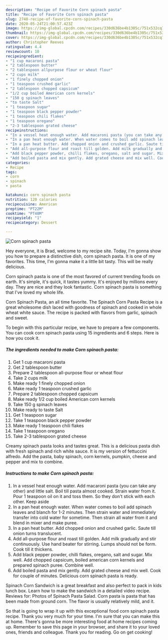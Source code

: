 ```yaml
---
description: "Recipe of Favorite Corn spinach pasta"
title: "Recipe of Favorite Corn spinach pasta"
slug: 2748-recipe-of-favorite-corn-spinach-pasta
date: 2020-05-24T21:00:57.423Z
image: https://img-global.cpcdn.com/recipes/330d636be4b1305c/751x532cq70/corn-spinach-pasta-recipe-main-photo.jpg
thumbnail: https://img-global.cpcdn.com/recipes/330d636be4b1305c/751x532cq70/corn-spinach-pasta-recipe-main-photo.jpg
cover: https://img-global.cpcdn.com/recipes/330d636be4b1305c/751x532cq70/corn-spinach-pasta-recipe-main-photo.jpg
author: Christopher Reeves
ratingvalue: 4.4
reviewcount: 10
recipeingredient:
- "1 cup macaroni pasta"
- "2 tablespoon butter"
- "2 tablespoon allpurpose flour or wheat flour"
- "2 cups milk"
- "1 finely chopped onion"
- "1 teaspoon crushed garlic"
- "2 tablespoon chopped capsicum"
- "1/2 cup boiled American corn kernels"
- "150 g spinach leaves"
- "to taste Salt"
- "1 teaspoon sugar"
- "1 teaspoon black pepper powder"
- "1 teaspoon chili flakes"
- "1 teaspoon oregano"
- "2-3 tablespoon grated cheese"
recipeinstructions:
- "In a vessel heat enough water. Add macaroni pasta (you can take any other) and little salt. Boil till pasta almost cooked. Strain water from it. Pour 1 teaspoon oil on it and toss them. So they don&#39;t stick with each other. Keep aside"
- "In a pan heat enough water. When water comes to boil add spinach leaves and blanch for 1-2 minutes. Then strain water and immediately transfer into cold water for sometime. Then strain all water from it and blend in mixer and make puree."
- "In a pan heat butter. Add chopped onion and crushed garlic. Saute till onion turns translucent."
- "Add all-purpose flour and roast till golden. Add milk gradually and stir continuously. Use hand beater for stirring. Lumps should not be form. Cook till it thickens."
- "Add black pepper powder, chilli flakes, oregano, salt and sugar. Mix well. Add chopped capsicum, boiled american corn kernels and prepared spinach puree. Combine well."
- "Add boiled pasta and mix gently. Add grated cheese and mix well. Cook for couple of minutes. Delicious corn spinach pasta is ready."
categories:
- Recipe
tags:
- corn
- spinach
- pasta

katakunci: corn spinach pasta 
nutrition: 120 calories
recipecuisine: American
preptime: "PT22M"
cooktime: "PT40M"
recipeyield: "1"
recipecategory: Dessert

---
```



![Corn spinach pasta](https://img-global.cpcdn.com/recipes/330d636be4b1305c/751x532cq70/corn-spinach-pasta-recipe-main-photo.jpg)

Hey everyone, it is Brad, welcome to my recipe site. Today, I'm gonna show you how to prepare a distinctive dish, corn spinach pasta. It is one of my favorites. This time, I'm gonna make it a little bit tasty. This will be really delicious.

Corn spinach pasta is one of the most favored of current trending foods on earth. It's simple, it's quick, it tastes yummy. It's enjoyed by millions every day. They are nice and they look fantastic. Corn spinach pasta is something that I've loved my whole life.

Corn Spinach Pasta, an all time favorite. The Spinach Corn Pasta Recipe is a great wholesome dish laced with goodness of spinach and cooked in whole wheat white sauce. The recipe is packed with flavors from garlic, spinach and sweet.


To begin with this particular recipe, we have to prepare a few components. You can cook corn spinach pasta using 15 ingredients and 6 steps. Here is how you cook it.

<!--inarticleads1-->

##### The ingredients needed to make Corn spinach pasta:

1. Get 1 cup macaroni pasta
1. Get 2 tablespoon butter
1. Prepare 2 tablespoon all-purpose flour or wheat flour
1. Take 2 cups milk
1. Make ready 1 finely chopped onion
1. Make ready 1 teaspoon crushed garlic
1. Prepare 2 tablespoon chopped capsicum
1. Make ready 1/2 cup boiled American corn kernels
1. Take 150 g spinach leaves
1. Make ready to taste Salt
1. Get 1 teaspoon sugar
1. Take 1 teaspoon black pepper powder
1. Make ready 1 teaspoon chili flakes
1. Take 1 teaspoon oregano
1. Take 2-3 tablespoon grated cheese


Creamy spinach pasta looks and tastes great. This is a delicious pasta dish with fresh spinach and rich white sauce. It is my version of fettuccini alfredo. Add the pasta, baby spinach, corn kernels, pumpkin, cheese and pepper and mix to combine. 

<!--inarticleads2-->

##### Instructions to make Corn spinach pasta:

1. In a vessel heat enough water. Add macaroni pasta (you can take any other) and little salt. Boil till pasta almost cooked. Strain water from it. Pour 1 teaspoon oil on it and toss them. So they don&#39;t stick with each other. Keep aside
1. In a pan heat enough water. When water comes to boil add spinach leaves and blanch for 1-2 minutes. Then strain water and immediately transfer into cold water for sometime. Then strain all water from it and blend in mixer and make puree.
1. In a pan heat butter. Add chopped onion and crushed garlic. Saute till onion turns translucent.
1. Add all-purpose flour and roast till golden. Add milk gradually and stir continuously. Use hand beater for stirring. Lumps should not be form. Cook till it thickens.
1. Add black pepper powder, chilli flakes, oregano, salt and sugar. Mix well. Add chopped capsicum, boiled american corn kernels and prepared spinach puree. Combine well.
1. Add boiled pasta and mix gently. Add grated cheese and mix well. Cook for couple of minutes. Delicious corn spinach pasta is ready.


Spinach Corn Sandwich is a great breakfast and also perfect to pack in kids lunch box. Learn how to make the sandwich in a detailed video recipe. Reviews for: Photos of Spinach Pasta Salad. Corn pasta is pasta that has been made from ground corn. The flavor is usually relatively mild, and it. 

So that is going to wrap it up with this exceptional food corn spinach pasta recipe. Thank you very much for your time. I'm sure that you can make this at home. There's gonna be more interesting food at home recipes coming up. Remember to save this page in your browser, and share it to your loved ones, friends and colleague. Thank you for reading. Go on get cooking!

